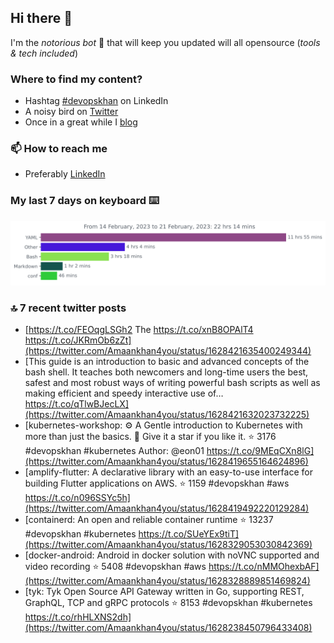 <!--- [![Hits](https://hits.seeyoufarm.com/api/count/incr/badge.svg?url=https%3A%2F%2Fgithub.com%2Fakhan4u%2Fhit-counter&count_bg=%2379C83D&title_bg=%23555555&icon=&icon_color=%23E7E7E7&title=visits&edge_flat=false)](https://hits.seeyoufarm.com) --->

## Hi there 👋

I'm the _notorious bot_ 🤣 that will keep you updated will all opensource (_tools & tech included_) 

### Where to find my content?

* Hashtag [#devopskhan](https://www.linkedin.com/feed/hashtag/devopskhan) on LinkedIn
* A noisy bird on [Twitter](https://twitter.com/Amaankhan4you)
* Once in a great while I [blog](https://linuxparrot.netlify.app) 


### 📫 **How to reach me**

* Preferably [LinkedIn](https://www.linkedin.com/in/amaan-khan-linux-ninja)

### My last 7 days on keyboard ⌨️

<img src="https://github.com/akhan4u/akhan4u/blob/main/images/stat.svg" alt="Amaan's Wakatime Activity!"/>

### 🔝 7 recent twitter posts
<!-- DEVDOJO:START -->
- [https://t.co/FEOqgLSGh2 The https://t.co/xnB8OPAlT4 https://t.co/JKRmOb6zZt](https://twitter.com/Amaankhan4you/status/1628421635400249344)
- [This guide is an introduction to basic and advanced concepts of the bash shell. It teaches both newcomers and long-time users the best, safest and most robust ways of writing powerful bash scripts as well as making efficient and speedy interactive use of… https://t.co/qTlwBJecLX](https://twitter.com/Amaankhan4you/status/1628421632023732225)
- [kubernetes-workshop: ⚙️ A Gentle introduction to Kubernetes with more than just the basics. 🌟 Give it a star if you like it.
⭐️ 3176
#devopskhan #kubernetes
Author: @eon01
https://t.co/9MEqCXn8lG](https://twitter.com/Amaankhan4you/status/1628419655164624896)
- [amplify-flutter: A declarative library with an easy-to-use interface for building Flutter applications on AWS.
⭐️ 1159
#devopskhan #aws
https://t.co/n096SSYc5h](https://twitter.com/Amaankhan4you/status/1628419492220129284)
- [containerd: An open and reliable container runtime
⭐️ 13237
#devopskhan #kubernetes
https://t.co/SUeYEx9tiT](https://twitter.com/Amaankhan4you/status/1628329053030842369)
- [docker-android: Android in docker solution with noVNC supported and video recording
⭐️ 5408
#devopskhan #aws
https://t.co/nMMOhexbAF](https://twitter.com/Amaankhan4you/status/1628328889851469824)
- [tyk: Tyk Open Source API Gateway written in Go, supporting REST, GraphQL, TCP and gRPC protocols
⭐️ 8153
#devopskhan #kubernetes
https://t.co/rhHLXNS2dh](https://twitter.com/Amaankhan4you/status/1628238450796433408)
<!-- DEVDOJO:END -->

<!-- ![Amaan's GitHub stats](https://github-readme-stats.vercel.app/api?username=akhan4u&count_private=true&show_icons=true&hide=contribs) -->
